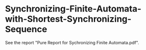 # Synchronizing-Finite-Automata-with-Shortest-Synchronizing-Sequence

See the report "Pure Report for Sychronizing Finite Automata.pdf".

